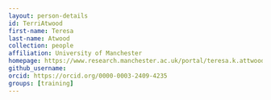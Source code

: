 ```yaml
---
layout: person-details
id: TerriAtwood
first-name: Teresa
last-name: Atwood
collection: people
affiliation: University of Manchester
homepage: https://www.research.manchester.ac.uk/portal/teresa.k.attwood.html
github_username:
orcid: https://orcid.org/0000-0003-2409-4235
groups: [training]
---
```

